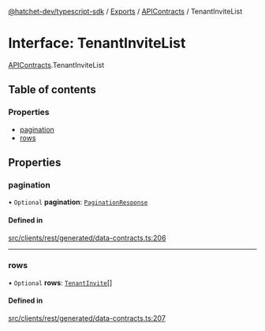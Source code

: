 [@hatchet-dev/typescript-sdk](../README.md) / [Exports](../modules.md) / [APIContracts](../modules/APIContracts.md) / TenantInviteList

# Interface: TenantInviteList

[APIContracts](../modules/APIContracts.md).TenantInviteList

## Table of contents

### Properties

- [pagination](APIContracts.TenantInviteList.md#pagination)
- [rows](APIContracts.TenantInviteList.md#rows)

## Properties

### pagination

• `Optional` **pagination**: [`PaginationResponse`](APIContracts.PaginationResponse.md)

#### Defined in

[src/clients/rest/generated/data-contracts.ts:206](https://github.com/hatchet-dev/hatchet/blob/af21f67/typescript-sdk/src/clients/rest/generated/data-contracts.ts#L206)

___

### rows

• `Optional` **rows**: [`TenantInvite`](APIContracts.TenantInvite.md)[]

#### Defined in

[src/clients/rest/generated/data-contracts.ts:207](https://github.com/hatchet-dev/hatchet/blob/af21f67/typescript-sdk/src/clients/rest/generated/data-contracts.ts#L207)
